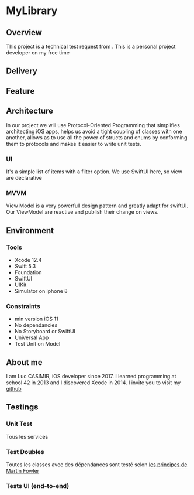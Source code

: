 # MyLibrary

## Overview

This project is a technical test request from .
This is a personal project developer on my free time

## Delivery

## Feature

## Architecture

In our project we will use Protocol-Oriented Programming that simplifies architecting iOS apps, helps us avoid a tight coupling of classes with one another, allows as to use all the power of structs and enums by conforming them to protocols and makes it easier to write unit tests.

### UI

It's a simple list of items with a filter option. We use SwiftUI here, so view are declarative

### MVVM

View Model is a very powerfull design pattern and greatly adapt for swiftUI.
Our ViewModel are reactive and publish their change on views.

## Environment

### Tools

- Xcode 12.4
- Swift 5.3
- Foundation
- SwiftUI
- UIKit
- Simulator on iphone 8

### Constraints

- min version iOS 11
- No dependancies
- No Storyboard or SwiftUI
- Universal App
- Test Unit on Model

## About me

I am Luc CASIMIR, iOS developer since 2017. I learned programming at school 42 in 2013 and I discovered Xcode in 2014.
I invite you to visit my [github](https://github.com/luccasim) 


## Testings

### Unit Test

Tous les services

### Test Doubles

Toutes les classes avec des dépendances sont testé selon [les principes de Martin Fowler](https://martinfowler.com/bliki/TestDouble.html) 

### Tests UI (end-to-end)
